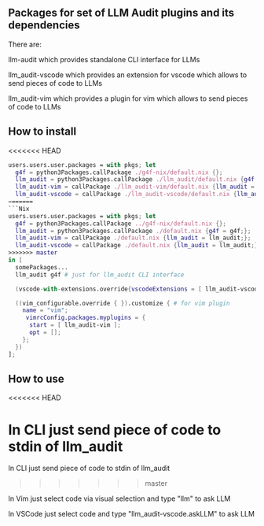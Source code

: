 ## Packages for set of LLM Audit plugins and its dependencies
There are:

llm-audit which provides standalone CLI interface for LLMs

llm\_audit-vscode which provides an extension for vscode which allows to send pieces of code to LLMs

llm\_audit-vim which provides a plugin for vim which allows to send pieces of code to LLMs

## How to install
<<<<<<< HEAD

```Nix 
users.users.user.packages = with pkgs; let
  g4f = python3Packages.callPackage ./g4f-nix/default.nix {};
  llm_audit = python3Packages.callPackage ./llm_audit/default.nix {g4f = g4f;};
  llm_audit-vim = callPackage ./llm_audit-vim/default.nix {llm_audit = llm_audit;};
  llm_audit-vscode = callPackage ./llm_audit-vscode/default.nix {llm_audit = llm_audit;};
=======
```Nix 
users.users.user.packages = with pkgs; let
  g4f = python3Packages.callPackage ../g4f-nix/default.nix {};
  llm_audit = python3Packages.callPackage ./default.nix {g4f = g4f;};
  llm_audit-vim = callPackage ./default.nix {llm_audit = llm_audit;};
  llm_audit-vscode = callPackage ./default.nix {llm_audit = llm_audit;};
>>>>>>> master
in [
  somePackages...
  llm_audit g4f # just for llm_audit CLI interface

  (vscode-with-extensions.override{vscodeExtensions = [ llm_audit-vscode ];}) # for VSCode extension

  ((vim_configurable.override { }).customize { # for vim plugin
    name = "vim";
     vimrcConfig.packages.myplugins = {
      start = [ llm_audit-vim ];
      opt = [];
    };
  })
];
```
## How to use
<<<<<<< HEAD

In CLI just send piece of code to stdin of llm_audit
=======
In CLI just send piece of code to stdin of llm\_audit
>>>>>>> master

In Vim just select code via visual selection and type "llm" to ask LLM

In VSCode just select code and type "llm\_audit-vscode.askLLM" to ask LLM
